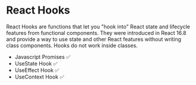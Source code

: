 # React Hooks

React Hooks are functions that let you "hook into" React state and lifecycle features from functional components. They were introduced in React 16.8 and provide a way to use state and other React features without writing class components. Hooks do not work inside classes.

- Javascript Promises ✅
- UseState Hook ✅
- UseEffect Hook ✅
- UseContext Hook ✅

